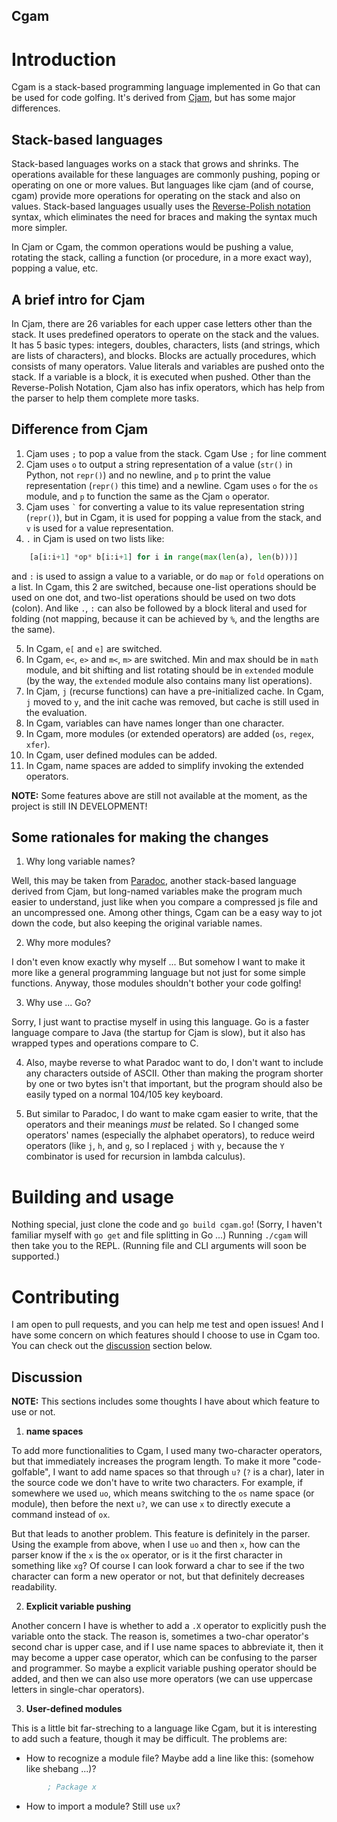 Cgam
----

# Introduction

Cgam is a stack-based programming language implemented in Go that can be used for code golfing. It's derived from [Cjam](https://sourceforge.net/projects/cjam/), but has some major differences.

## Stack-based languages

Stack-based languages works on a stack that grows and shrinks. The operations available for these languages are commonly pushing, poping or operating on one or more values. But languages like cjam (and of course, cgam) provide more operations for operating on the stack and also on values. Stack-based languages usually uses the [Reverse-Polish notation](https://en.wikipedia.org/wiki/Reverse_Polish_notation) syntax, which eliminates the need for braces and making the syntax much more simpler.

In Cjam or Cgam, the common operations would be pushing a value, rotating the stack, calling a function (or procedure, in a more exact way), popping a value, etc.

## A brief intro for Cjam

In Cjam, there are 26 variables for each upper case letters other than the stack. It uses predefined operators to operate on the stack and the values. It has 5 basic types: integers, doubles, characters, lists (and strings, which are lists of characters), and blocks. Blocks are actually procedures, which consists of many operators. Value literals and variables are pushed onto the stack. If a variable is a block, it is executed when pushed. Other than the Reverse-Polish Notation, Cjam also has infix operators, which has help from the parser to help them complete more tasks.

## Difference from Cjam
1. Cjam uses `;` to pop a value from the stack. Cgam Use `;` for line comment
2. Cjam uses `o` to output a string representation of a value (`str()` in Python, not `repr()`) and no newline, and `p` to print the value representation (`repr()` this time) and a newline. Cgam uses `o` for the `os` module, and `p` to function the same as the Cjam `o` operator.
3. Cjam uses <code>&#96;</code> for converting a value to its value representation string (`repr()`), but in Cgam, it is used for popping a value from the stack, and `v` is used for a value representation.
4. `.` in Cjam is used on two lists like:
```python
    [a[i:i+1] *op* b[i:i+1] for i in range(max(len(a), len(b)))]
```
and `:` is used to assign a value to a variable, or do `map` or `fold` operations on a list.
In Cgam, this 2 are switched, because one-list operations should be used on one dot, and two-list operations should be used on two dots (colon). And like `.`, `:` can also be followed by a block literal and used for folding (not mapping, because it can be achieved by `%`, and the lengths are the same).

5. In Cgam, `e[` and `e]` are switched.
6. In Cgam, `e<`, `e>` and `m<`, `m>` are switched. Min and max should be in `math` module, and bit shifting and list rotating should be in `extended` module (by the way, the `extended` module also contains many list operations).
7. In Cjam, `j` (recurse functions) can have a pre-initialized cache. In Cgam, `j` moved to `y`, and the init cache was removed, but cache is still used in the evaluation.
8. In Cgam, variables can have names longer than one character.
9. In Cgam, more modules (or extended operators) are added (`os`, `regex`, `xfer`).
10. In Cgam, user defined modules can be added.
11. In Cgam, name spaces are added to simplify invoking the extended operators.

**NOTE:** Some features above are still not available at the moment, as the project is still IN DEVELOPMENT!

## Some rationales for making the changes
1. Why long variable names?

Well, this may be taken from [Paradoc](https://github.com/betaveros/paradoc/), another stack-based language derived from Cjam, but long-named variables make the program much easier to understand, just like when you compare a compressed js file and an uncompressed one. Among other things, Cgam can be a easy way to jot down the code, but also keeping the original variable names.

2. Why more modules?

I don't even know exactly why myself ... But somehow I want to make it more like a general programming language but not just for some simple functions. Anyway, those modules shouldn't bother your code golfing!

3. Why use ... Go?

Sorry, I just want to practise myself in using this language. Go is a faster language compare to Java (the startup for Cjam is slow), but it also has wrapped types and operations compare to C.

4. Also, maybe reverse to what Paradoc want to do, I don't want to include any characters outside of ASCII. Other than making the program shorter by one or two bytes isn't that important, but the program should also be easily typed on a normal 104/105 key keyboard.

5. But similar to Paradoc, I do want to make cgam easier to write, that the operators and their meanings *must* be related. So I changed some operators' names (especially the alphabet operators), to reduce weird operators (like `j`, `h`, and `g`, so I replaced `j` with `y`, because the `Y` combinator is used for recursion in lambda calculus).

# Building and usage

Nothing special, just clone the code and `go build cgam.go`! (Sorry, I haven't familiar myself with `go get` and file splitting in Go ...) Running `./cgam` will then take you to the REPL. (Running file and CLI arguments will soon be supported.)

# Contributing

I am open to pull requests, and you can help me test and open issues! And I have some concern on which features should I choose to use in Cgam too. You can check out the [discussion](#discussion) section below.

## Discussion

**NOTE:** This sections includes some thoughts I have about which feature to use or not.

1. **name spaces**

To add more functionalities to Cgam, I used many two-character operators, but that immediately increases the program length. To make it more "code-golfable", I want to add name spaces so that through `u?` (`?` is a char), later in the source code we don't have to write two characters. For example, if somewhere we used `uo`, which means switching to the `os` name space (or module), then before the next `u?`, we can use `x` to directly execute a command instead of `ox`.

But that leads to another problem. This feature is definitely in the parser. Using the example from above, when I use `uo` and then `x`, how can the parser know if the `x` is the `ox` operator, or is it the first character in something like `xg`? Of course I can look forward a char to see if the two character can form a new operator or not, but that definitely decreases readability.

2. **Explicit variable pushing**

Another concern I have is whether to add a `.X` operator to explicitly push the variable onto the stack. The reason is, sometimes a two-char operator's second char is upper case, and if I use name spaces to abbreviate it, then it may become a upper case operator, which can be confusing to the parser and programmer. So maybe a explicit variable pushing operator should be added, and then we can also use more operators (we can use uppercase letters in single-char operators).

3. **User-defined modules**

This is a little bit far-streching to a language like Cgam, but it is interesting to add such a feature, though it may be difficult. The problems are:

- How to recognize a module file? Maybe add a line like this: (somehow like shebang ...)?
```lisp
        ; Package x
```
- How to import a module? Still use `ux`?
